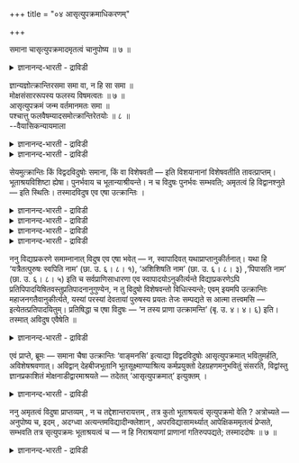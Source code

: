 +++
title = "०४ आसृत्युपक्रमाधिकरणम्"

+++

समाना चासृत्युपक्रमादमृतत्वं चानुपोष्य ॥ ७ ॥  
<details><summary>ज्ञानानन्द-भारती - द्राविडी</summary>

समाना साआस्रुत्युबक्रमादम्रुदत्वम् साऩुबोष्य ॥ ७ ॥
</details>

ज्ञान्यज्ञोत्क्रान्तिरसमा समा वा, न हि सा समा ॥  
मोक्षसंसाररूपस्य फलस्य विषमत्वतः ॥ ७ ॥  
आसृत्युपक्रमं जन्म वर्तमानमतः समा ॥  
पश्चात्तु फलवैषम्यादसमोत्क्रान्तिरेतयोः ॥ ८ ॥  
--वैयासिकन्यायमाला

<details><summary>ज्ञानानन्द-भारती - द्राविडी</summary>

ञाऩि, अक्ञाऩि इरुवरुक्कुम् उत्किरान्दि (सरीरत्तै विट्टु
वॆळिक्किळम्बुदल्) समाऩमायिल्लैया? अल्लदु समाऩम् ताऩा?
मोक्षमागिऱबलऩुक्कुम्, संसारमा किऱबलऩुक्कुम् वित्यासमिरुप्पदाल् अदु
समाऩमेयिल्लै।
</details>

<details><summary>ज्ञानानन्द-भारती - द्राविडी</summary>

मार्क्कत्तिऩ् आरम्बम् वरै इप्पॊऴुदुळ्ळ जऩ्मा ताऩ्। आगैयाल् (अदुवरै)
समाऩम्। पिऱगो पलऩिल् वित्यासमिरुप्पदाल् इरुवर्गळ् उडैय उत्किरान्दियुम्
वॆव्वेऱु।
</details>

सेयमुत्क्रान्तिः किं विद्वदविदुषोः समाना, किं वा विशेषवती — इति
विशयानानां विशेषवतीति तावत्प्राप्तम्। भूताश्रयविशिष्टा ह्येषा।
पुनर्भवाय च भूतान्याश्रीयन्ते। न च विदुषः पुनर्भवः सम्भवति; अमृतत्वं हि
विद्वानश्नुते — इति स्थितिः। तस्मादविदुष एव एषा उत्क्रान्तिः ।

<details><summary>ज्ञानानन्द-भारती - द्राविडी</summary>

(निर्गुण पिरह्म ञाऩिक्कु ञाऩिक्कु उत्क्रान्दिये किडैयादु ऎऩ्ऱु
सॊल्लप्पोगिऱार्। सगुण पिरह्मोबासगऩुक्कुम्। अक्ञाऩिक्कुम् उत्क्रान्दि
(सरीरत्तैविट्टु वॆळिक्किळम्बुदल्) ऒरे मादिरिया, अल्लदु वॆव्वेऱु विदमा
ऎऩ्ऱु सन्देहम्। उबासगऩ् पिरह्मलोगत्तैयडैगिऱाऩ्। अक्ञाऩि संसारत्
तैयडैगिऱाऩ्। ऎऩ्ऱिव्वाऱु पलऩिल् वेऱुबाडु इरुप् पदाल् इदऱ्कु सादऩमाऩ
उत्क्रान्दि यिलुम् वेऱुबाडु उण्डु। साम्यम् किडैयादु ऎऩ्ऱु पूर्वबक्षम्।
</details>

<details><summary>ज्ञानानन्द-भारती - द्राविडी</summary>

उबासगऩ् वॆळिक्किळम्बि सुषुम्ऩानाडियिल् नुऴैन्दु उत्तरमार्गत्तिल्
सॆल्गिऱाऩ्। अक्ञाऩि वेऱु नाडियिल् नुऴैन्दु वेऱु मार्गत्तिल् सॆल्गिऱाऩ्
ऎऩ्ऱु वऴि पलऩैयॊट्टि वॆव्वेऱाग इरुन्दालुम् वॆळिक् किळम्बुदल्
इरुवरुक्कुम् ऒरे मादिरियागत्ताऩ्। वित्यासमिल्लै ऎऩ्ऱु सित्तान्दम्)।
</details>

<details><summary>ज्ञानानन्द-भारती - द्राविडी</summary>

इव्विदम् उळ्ळ इन्द वॆळिक्किळम्बुदल् वित्वाऩ् वित्वाऩल्लादवऩ्
इरुवरुक्कुम् समाऩमा अल्लदु विसेषमुण्डा ऎऩ्ऱु संसयप् पडुगिऱवर्गळुक्कु।
</details>

<details><summary>ज्ञानानन्द-भारती - द्राविडी</summary>

पूर्वबक्षम्: विसेषमुळ्ळदु ऎऩ्ऱु एऱ्पडुम्। एऩॆऩ्ऱाल् इदु पूदङ्गळिऩ्
आसिरयत्तोडु कूडिऩदु। मऱुबिऱप्पुक्काग पूदङ्गळ् आसिरयिक्कप्पडुगिऩ्ऱऩ।
वित्वाऩुक्को मऱुबिऱप्पु सम्बविक्कादु। मरणमिल्लात् तऩ्मैयै वित्वाऩ्
अडैगिऱाऩ् ऎऩ्बदु पिरसित्तम्। आगैयाल् वित्वाऩल्लादवऩुक्कुत्ताऩ् वॆळिक्
किळम्बुदल्।
</details>

ननु विद्याप्रकरणे समाम्नानात् विदुष एव एषा भवेत् — न, स्वापादिवत्
यथाप्राप्तानुकीर्तनात्। यथा हि ‘यत्रैतत्पुरुषः स्वपिति नाम’ (छा. उ. ६।
८। १), ‘अशिशिषति नाम’ (छा. उ. ६। ८। ३) ,‘पिपासति नाम’ (छा. उ. ६। ८।
५) इति च सर्वप्राणिसाधारणा एव स्वापादयोऽनुकीर्त्यन्ते विद्याप्रकरणेऽपि
प्रतिपिपादयिषितवस्तुप्रतिपादनानुगुण्येन, न तु विदुषो विशेषवन्तो
विधित्स्यन्ते; एवम् इयमपि उत्क्रान्तिः महाजनगतैवानुकीर्त्यते, यस्यां
परस्यां देवतायां पुरुषस्य प्रयतः तेजः सम्पद्यते स आत्मा तत्त्वमसि —
इत्येतत्प्रतिपादयितुम्। प्रतिषिद्धा च एषा विदुषः — ‘न तस्य प्राणा
उत्क्रामन्ति’ (बृ. उ. ४। ४। ६) इति। तस्मात् अविदुष एवैषेति ॥

<details><summary>ज्ञानानन्द-भारती - द्राविडी</summary>

वित्यैयैप्पऱ्ऱि सॊल्लुम् पिरगरणत्तिल् इदु सॊल्लप्पट्टिरुक्किऱबडियाल् इदु
वित्वाऩुक्कुत् ताऩे ऎऩ्ऱाल् सरियल्ल। तूक्कम् मुदलाऩदैप्पोल ऎदु वन्ददो
अदै सॊल्लियिरुक्किऱ पडियाल् अप्पडिये यल्लवा "ऎङ्गे इप्पडि पुरुषऩ्
तूङ्गुगिऱाऩो", “साप्पिड निऩैक्किऱाऩो”, “कुडिक्क
निऩैक्किऱाऩो"(सान्।VI-८-१,३,५) ऎऩ्ऱु वित्याप्पिरगरणत्तिलुम्गूड सगल
पिराणिगळुक्कुम् पॊदुवायुळ्ळ तूक्कम् मुदलियवै कळे सॊल्लप्पट्टिरुक्किऩ्ऱऩ?
विळक्किच्चॊल्ल उत्तेसिक्कुम् विषयत्तै विळक्कुवदऱ्कु अऩुगुणमाग
(सॊल्लप्पट्टिरुक्किऱदे तविर) वित्वाऩुक्काग तऩित्तु विदिक्क उत्तेसमिल्लै।
इव्विदम् इन्द वॆळिक्किळम् पुदलुम् पॊदु जऩङ्गळिडमुळ्ळदुदाऩ् वर्णिक्कप्
पट्टिरुक्किऱदु। ऎन्द मेलाऩ तेवदैयिल् पुऱप्पडुम् पुरुषऩुडैय तेजस्
ऒडुङ्गुगिऱदो अदु आत्मा, अदु नी ऎऩ्ऱु विळक्किक्काट्टुवदऱ्काग इदु
(वॆळिक्किळम् पुदल्) वित्वाऩुक्कु मऱुक्कप्पट्टिरुक्किऱदु। अवऩुडैय
पिराणऩ्गळ् वॆळिक्किळम्बुवदिल्लै। (पिरुहत्।IV-४-६) ऎऩ्ऱु आगैयाल्, इदु
वित्वाऩल्लादवऩुक्कुत्ताऩ् ऎऩ्ऱु।
</details>

एवं प्राप्ते, ब्रूमः — समाना चैषा उत्क्रान्तिः ‘वाङ्मनसि’ इत्याद्या
विद्वदविदुषोः आसृत्युपक्रमात् भवितुमर्हति, अविशेषश्रवणात्। अविद्वान्
देहबीजभूतानि भूतसूक्ष्माण्याश्रित्य कर्मप्रयुक्तो देहग्रहणमनुभवितुं
संसरति, विद्वांस्तु ज्ञानप्रकाशितं मोक्षनाडीद्वारमाश्रयते — तदेतत्
‘आसृत्युपक्रमात्’ इत्युक्तम् ।

<details><summary>ज्ञानानन्द-भारती - द्राविडी</summary>

सित्तान्दम्: इव्विदम् वरुम् पोदु सॊल्गिऱोम्। “वाक् मऩसिल्" ऎऩ्बदु मुदलिय
इन्द वॆळिक्किळम्बुदल् वित्वाऩुक्कुम् वित्वाऩल्लादवऩुक्कुम्, मार्क्कम्
तुडङ्गुम् वरै समाऩमायिरुप्पदु ताऩ् नियायम्, विसेषमऩ्ऩियिल्
सॊल्लप्पट्टिरुप्पदाल्। वित्वाऩल् लादवऩ् (मऱु) तेहत्तिऱ्कु विदैयायुळ्ळ
पूदसूक्ष् मङ्गळै आसिरयित्तु कर्माविऩाल् एवप्पट्टवऩाय् तेहम् ऎडुप्पदै
अऩुबविप्पदऱ्काग संसरिक्किऱाऩ् (अलैगिऱाऩ्) वित्वाऩो ञाऩत्तिऩाल्
पिरगासिक्कप् पट्ट मोक्ष नाडियिऩ् तुवारत्तै आसिरयिक्किऱाऩ्। आगैयाल् इदु
मार्क्कम् तुडङ्गुंवरै ऎऩ्ऱु सॊल्लप्पट्टदु।
</details>

ननु अमृतत्वं विदुषा प्राप्तव्यम् , न च तद्देशान्तरायत्तम् , तत्र कुतो
भूताश्रयत्वं सृत्युपक्रमो वेति ? अत्रोच्यते — अनुपोष्य च, इदम् ,
अदग्ध्वा अत्यन्तमविद्यादीन्क्लेशान् , अपरविद्यासामर्थ्यात्
आपेक्षिकममृतत्वं प्रेप्सते, सम्भवति तत्र सृत्युपक्रमः भूताश्रयत्वं च — न
हि निराश्रयाणां प्राणानां गतिरुपपद्यते; तस्माददोषः ॥ ७ ॥

<details><summary>ज्ञानानन्द-भारती - द्राविडी</summary>

मरणमऱ्ऱ तऩ्मैयल्लवा वित्वाऩाल् अडैय वेण्डियदु? अदु वेऱॊरु तेसत्तैप्
पॊऱुत्तल्ल, अप्पडियिरुक्क पूदङ्गळै आसिरयिप्पदो, मार्क्कम् तुडङ्गुवदो
एदु? ऎऩ्ऱाल् अङ्गु सॊल्गिऱोम्। इदु “पॊसुक्कामल्” ताऩ्, अवित्यै मुदलाऩ
किलेसङ्गळै पूरावुम् ऎरित्तुविडामल्, अयरबिरह्मत्तिऩ् उबासऩै यिऩ्
सामर्त्तियत्तिऩाल् ऒरुवाऱुळ्ळ अमिरुदत्तऩ्मै यैयडैय निऩैप्पवऩुक्कु, अङ्गु
मार्क्कत्तिऩ् तुडक् कमुम् पूदङ्गळै आसिरयमायडैदलुम् सम्बविक्कुम्
आसिरयमिल्लाद पिराणऩ्गळुक्कु पोवदु ऎऩ्बदु पॊरुत् तमागादु अल्लवा? आगैयाल्
तोषमिल्लै।
</details>

